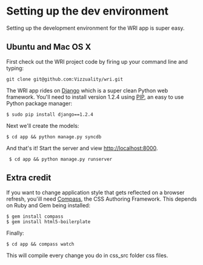 # Setting up the dev environment

Setting up the development environment for the WRI app is super easy. 

## Ubuntu and Mac OS X

First check out the WRI project code by firing up your command line and typing:

```shell
git clone git@github.com:Vizzuality/wri.git
```

The WRI app rides on [Django](https://www.djangoproject.com/) which is a super clean Python web framework. You'll need to install version 1.2.4 using [PIP](https://www.djangoproject.com), an easy to use Python package manager:

```shell
$ sudo pip install django==1.2.4
```

Next we'll create the models:

```shell
$ cd app && python manage.py syncdb
```

And that's it! Start the server and view [http://localhost:8000]( http://localhost:8000).

```shell
 $ cd app && python manage.py runserver
```

## Extra credit 

If you want to change application style that gets reflected on a browser refresh, you'ill need [Compass](http://compass-style.org), the CSS Authoring Framework. This depends on Ruby and Gem being installed:

```shell
$ gem install compass
$ gem install html5-boilerplate
```

Finally:

```shell
$ cd app && compass watch
```

This will compile every change you do in css_src folder css files.
